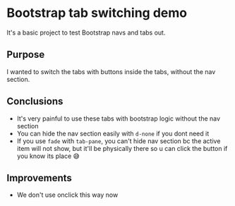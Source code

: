 # Bootstrap tab switching demo

It's a basic project to test Bootstrap navs and tabs out.

## Purpose

I wanted to switch the tabs with buttons inside the tabs, without the nav section. 

## Conclusions

- It's very painful to use these tabs with bootstrap logic without the nav section
- You can hide the nav section easily with ```d-none``` if you dont need it
- If you use ```fade``` with ```tab-pane```, you can't hide nav section bc the active item will not show, but it'll be physically there so u can click the button if you know its place 😅

## Improvements

- We don't use onclick this way now
